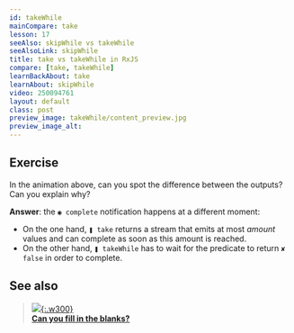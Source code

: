 ```yaml
---
id: takeWhile
mainCompare: take
lesson: 17
seeAlso: skipWhile vs takeWhile
seeAlsoLink: skipWhile
title: take vs takeWhile in RxJS
compare: [take, takeWhile]
learnBackAbout: take
learnAbout: skipWhile
video: 250094761
layout: default
class: post
preview_image: takeWhile/content_preview.jpg
preview_image_alt:
---
```


## Exercise

In the animation above, can you spot the difference between the outputs? Can you explain why?

**Answer**: the `◉ complete` notification happens at a different moment:

- On the one hand, `❚ take` returns a stream that emits at most _amount_ values and can complete as soon as this amount is reached.
- On the other hand, `❚ takeWhile` has to wait for the predicate to return `✘ false` in order to complete.

## See also

> [![](/img/skipWhile/exercises.jpg){:.w300}](/skipWhile) <br/> [**Can you fill in the blanks?**](/skipWhile)